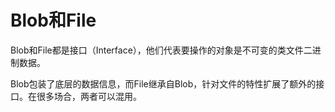 # Blob和File

Blob和File都是接口（Interface），他们代表要操作的对象是不可变的类文件二进制数据。

Blob包装了底层的数据信息，而File继承自Blob，针对文件的特性扩展了额外的接口。在很多场合，两者可以混用。
